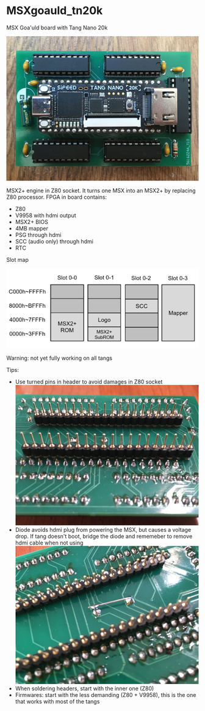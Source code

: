 # MSXgoauld_tn20k
MSX Goa'uld board with Tang Nano 20k

![Pantallazo](/pantallazo.jpg)

MSX2+ engine in Z80 socket. It turns one MSX into an MSX2+ by replacing Z80 processor. FPGA in board contains: 
* Z80
* V9958 with hdmi output
* MSX2+ BIOS
* 4MB mapper
* PSG through hdmi
* SCC (audio only) through hdmi
* RTC

Slot map

![Slot map](/mapa_slots.png)

Warning: not yet fully working on all tangs

Tips:
* Use turned pins in header to avoid damages in Z80 socket
![turned header](/torneados.jpg)
* Diode avoids hdmi plug from powering the MSX, but causes a voltage drop. If tang doesn't boot, bridge the diode and rememeber to remove hdmi cable when not using
![diode](/diodo.jpg)
* When soldering headers, start with the inner one (Z80)
* Firmwares: start with the less demanding (Z80 + V9958), this is the one that works with most of the tangs